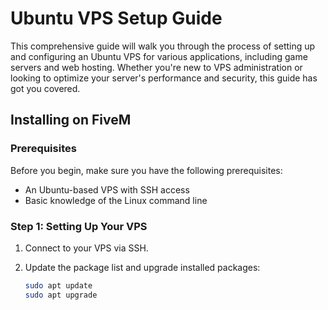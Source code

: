 # Ubuntu VPS Setup Guide

This comprehensive guide will walk you through the process of setting up and configuring an Ubuntu VPS for various applications, including game servers and web hosting. Whether you're new to VPS administration or looking to optimize your server's performance and security, this guide has got you covered.

## Installing on FiveM

### Prerequisites

Before you begin, make sure you have the following prerequisites:
- An Ubuntu-based VPS with SSH access
- Basic knowledge of the Linux command line

### Step 1: Setting Up Your VPS

1. Connect to your VPS via SSH.
2. Update the package list and upgrade installed packages:

   ```bash
   sudo apt update
   sudo apt upgrade
